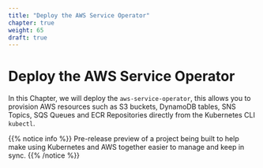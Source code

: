 ```yaml
---
title: "Deploy the AWS Service Operator"
chapter: true
weight: 65
draft: true
---
```


# Deploy the AWS Service Operator

In this Chapter, we will deploy the `aws-service-operator`, this allows you to
provision AWS resources such as S3 buckets, DynamoDB tables, SNS Topics, SQS
Queues and ECR Repositories directly from the Kubernetes CLI `kubectl`.

{{% notice info %}}
Pre-release preview of a project being built to help make using Kubernetes and
AWS together easier to manage and keep in sync.
{{% /notice %}}
